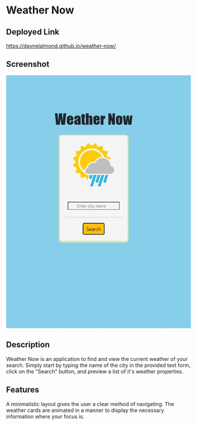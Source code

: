# Weather Now

## Deployed Link
https://daynelalmond.github.io/weather-now/

## Screenshot
![Capture](./assets/images/Capture.JPG)

## Description
Weather Now is an application to find and view the current weather of your search.
Simply start by typing the name of the city in the provided text form, click on the "Search" button, and preview a list of it's weather properties.

## Features
A minimalistic layout gives the user a clear method of navigating. The weather cards are animated in a manner to display the necessary information where your focus is.    
